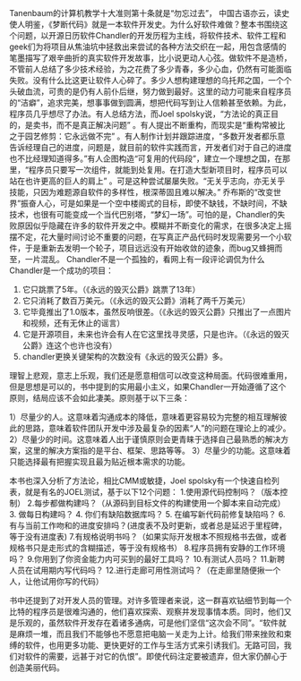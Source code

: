 
Tanenbaum的计算机教学十大准则第十条就是“勿忘过去”， 中国古语亦云，读史使人明鉴，《梦断代码》就是一本软件开发史。为什么好软件难做？整本书围绕这个问题，以开源日历软件Chandler的开发历程为主线，将软件技术、软件工程和geek们为将项目从焦油坑中拯救出来尝试的各种方法交织在一起，用包含感情的笔墨描写了艰辛曲折的真实软件开发故事，比小说更动人心弦。做软件不是造桥，不管前人总结了多少技术经验，为之花费了多少青春，多少心血，仍然有可能面临失败。没有什么比这更让软件人心碎了。多少人想构建理想的乌托邦之国，一个个头破血流，可贵的是仍有人前仆后继，努力做到最好。这里的动力可能来自程序员的“洁癖”，追求完美，想事事做到圆满，想把代码写到让人信赖甚至依赖。为此，程序员几乎想尽了办法。有人总结方法，而Joel spolsky说，“方法论的真正目的，是卖书，而不是真正解决问题” 。有人提出不断重构，而现实是“重构常被比之于园艺修剪：它永远做不完” 。有人制作计划并跟踪进度，“多数开发者都乐意告诉经理自己的进度，问题是，就目前的软件实践而言，开发者们对于自己的进度也不比经理知道得多。”有人企图构造“可复用的代码段”，建立一个理想之国，在那里，“程序员只要写一次组件，就能到处复用。在打造大型新项目时，程序员可以站在也许更高的巨人的肩上” 。可是这种尝试屡屡失败。“无关乎志向，亦无关乎技能，只因为难题源自软件的多样性，根深蒂固且难以解决。” 乔布斯的“改变世界”振奋人心，可是如果是一个空中楼阁式的目标，即使不缺钱，不缺时间，不缺技术，也很有可能变成一个当代巴别塔，“梦幻一场”。可怕的是，Chandler的失败原因似乎隐藏在许多的软件开发之中。模糊并不断变化的需求，在很多决定上摇摆不定，花大量时间讨论不重要的问题，在写真正产品代码时发现需要另一个小软件，于是重新去发明一个轮子，项目远远没有开始收敛的迹象，而bug又蜂拥而至，一片混乱。
Chandler不是一个孤独的，看网上有一段评论调侃为什么Chandler是一个成功的项目：
1. 它只跳票了5年。（《永远的毁灭公爵》跳票了13年） 
2. 它只消耗了数百万美元。（《永远的毁灭公爵》消耗了两千万美元） 
3. 它毕竟推出了1.0版本，虽然反响很差。（《永远的毁灭公爵》只推出了一点图片和视频，还有无休止的谣言） 
4. 它是开源项目，未来也许会有人在它这里找寻灵感，只是也许。（《永远的毁灭公爵》连这个也许也没有） 
5. chandler更换关键架构的次数没有《永远的毁灭公爵》多。

 理智上悲观，意志上乐观，我们还是愿意相信可以改变这种局面。代码很难重用，但是思想是可以的，书中提到的实用最小主义，如果Chandler一开始遵循了这个原则，结局应该不会如此凄美。原则基于以下三条：

1）尽量少的人。这意味着沟通成本的降低，意味着更容易较为完整的相互理解彼此的思路，意味着软件团队开发中涉及最复杂的因素“人”的问题在理论上的减少。
2）尽量少的时间。这意味着人出于谨慎原则会更青睐于选择自己最熟悉的解决方案，这里的解决方案指的是平台、框架、思路等等。
3）尽量少的功能。这意味着只能选择最有把握实现且最为贴近根本需求的功能。

本书也深入分析了方法论，相比CMM或敏捷，Joel spolsky有一个快速自检列表，就是有名的JOEL测试，基于以下12个问题：
1.使用源代码控制吗？（版本控制）
2.每步都做构建吗？（从源码到目标文件的构建使用一个脚本来自动完成）
3. 做每日构建吗？
4. 你们有缺陷数据库吗？
5. 在编写新代码前修复缺陷吗？
6. 有与当前工作吻和的进度安排吗？(进度表不及时更新，或者总是延迟于里程碑，等于没有进度表)
7.有规格说明书吗？（如果实际开发根本不照规格书去做，或者规格书只是走形式的含糊描述，等于没有规格书）
8.程序员拥有安静的工作环境吗？
9.你用到了你资金能力内可买到的最好工具吗？
10.有测试人员吗？
11.新聘人员在试用期内写代码吗？
12.进行走廊可用性测试吗？（在走廊里随便揪一个人，让他试用你写的代码）

书中还提到了对开发人员的管理。对许多管理者来说，这一群喜欢钻细节到每一个比特的程序员是很难沟通的，他们喜欢探索、观察并发现事情本质。同时，他们又是乐观的，虽然软件开发存在着诸多通病，可是他们坚信“这次会不同”。“软件就是麻烦一堆，而且我们不能够也不愿意把电脑一关走为上计。给我们带来挫败和束缚的软件，也用更多功能、更快更好的工作与生活方式来引诱我们。无路可回，我们对软件的需要，远甚于对它的仇恨”。即使代码注定要被遗弃，但大家仍醉心于创造美丽代码。
